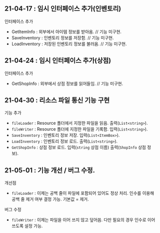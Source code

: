 ## 21-04-17 : 임시 인터페이스 추가(인벤토리)
인터페이스 추가
- GetItemInfo : 외부에서 아이템 정보를 받아옴. // 기능 미구현.
- SaveInventory : 인벤토리 정보를 저장함. // 기능 미구현.
- LoadInventory : 저장된 인벤토리 정보를 불러옴. // 기능 미구현.

## 21-04-24 : 임시 인터페이스 추가(상점)
인터페이스 추가
- GetShopInfo : 외부에서 상점 정보를 읽어들임. // 기능 미구현.

## 21-04-30 : 리소스 파일 통신 기능 구현
기능 추가
- `fileLoader` : Resource 폴더에서 지정한 파일을 읽음. 출력(`List<string>`).
- `fileWriter` : Resource 폴더에 지정한 파일을 기록함. 입력(`List<string>`).
- `SaveInventory` : 인벤토리 정보 저장. 입력(`List<ItemBox>`).
- `LoadInventory` : 인벤토리 정보 로드. 출력(`List<string>`).
- `GetShopInfo` : 상점 정보 로드. 입력(`string` 상점 이름) 출력(`ShopInfo` 상점 정보).

## 21-05-01 : 기능 개선 / 버그 수정.
개선점
- `fileLoader` : 이제는 공백 줄이 파일에 포함되어 있어도 정상 처리. 인수를 이용해 공백 줄 제거 여부 결정 가능. 기본값 = 제거.

버그 수정
- `fileWriter` : 이제는 파일을 이어 쓰지 않고 덮어씀. 다만 필요의 경우 인수로 이어 쓰도록  설정 가능.